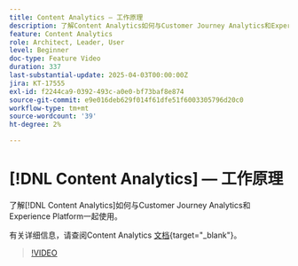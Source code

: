 ```yaml
---
title: Content Analytics — 工作原理
description: 了解Content Analytics如何与Customer Journey Analytics和Experience Platform配合使用。
feature: Content Analytics
role: Architect, Leader, User
level: Beginner
doc-type: Feature Video
duration: 337
last-substantial-update: 2025-04-03T00:00:00Z
jira: KT-17555
exl-id: f2244ca9-0392-493c-a0e0-bf73baf8e874
source-git-commit: e9e016deb629f014f61dfe51f6003305796d20c0
workflow-type: tm+mt
source-wordcount: '39'
ht-degree: 2%

---
```


# [!DNL Content Analytics] — 工作原理

了解[!DNL Content Analytics]如何与Customer Journey Analytics和Experience Platform一起使用。

有关详细信息，请查阅Content Analytics [文档](https://experienceleague.adobe.com/zh-hans/docs/analytics-platform/using/content-analytics/content-analytics){target="_blank"}。

>[!VIDEO](https://video.tv.adobe.com/v/3457437/?learn=on&enablevpops&captions=chi_hans)
